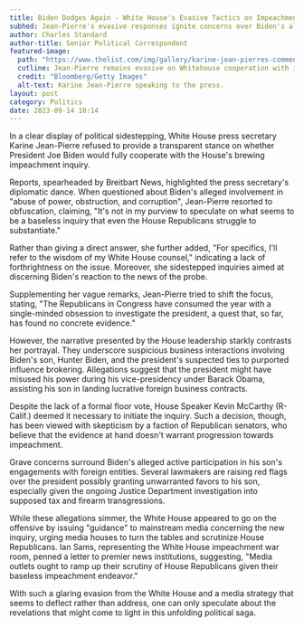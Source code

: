 ```yaml
---
title: Biden Dodges Again - White House's Evasive Tactics on Impeachment Probe Raise Eyebrows
subhed: Jean-Pierre's evasive responses ignite concerns over Biden's alleged "abuse of power, obstruction, and corruption."
author: Charles Standard
author-title: Senior Political Correspondent
featured-image: 
  path: "https://www.thelist.com/img/gallery/karine-jean-pierres-comments-on-joe-bidens-covid-diagnosis-have-twitter-seeing-red/intro-1658503685.webp"
  cutline: Jean-Pierre remains evasive on Whitehouse cooperation with impeachment probe.
  credit: "Bloomberg/Getty Images"
  alt-text: Karine Jean-Pierre speaking to the press.
layout: post
category: Politics
date: 2023-09-14 10:14
---
```


In a clear display of political sidestepping, White House press secretary Karine Jean-Pierre refused to provide a transparent stance on whether President Joe Biden would fully cooperate with the House's brewing impeachment inquiry. 

Reports, spearheaded by Breitbart News, highlighted the press secretary's diplomatic dance. When questioned about Biden's alleged involvement in "abuse of power, obstruction, and corruption", Jean-Pierre resorted to obfuscation, claiming, "It's not in my purview to speculate on what seems to be a baseless inquiry that even the House Republicans struggle to substantiate."

Rather than giving a direct answer, she further added, "For specifics, I'll refer to the wisdom of my White House counsel," indicating a lack of forthrightness on the issue. Moreover, she sidestepped inquiries aimed at discerning Biden's reaction to the news of the probe.

Supplementing her vague remarks, Jean-Pierre tried to shift the focus, stating, "The Republicans in Congress have consumed the year with a single-minded obsession to investigate the president, a quest that, so far, has found no concrete evidence."

However, the narrative presented by the House leadership starkly contrasts her portrayal. They underscore suspicious business interactions involving Biden's son, Hunter Biden, and the president's suspected ties to purported influence brokering. Allegations suggest that the president might have misused his power during his vice-presidency under Barack Obama, assisting his son in landing lucrative foreign business contracts.

Despite the lack of a formal floor vote, House Speaker Kevin McCarthy (R-Calif.) deemed it necessary to initiate the inquiry. Such a decision, though, has been viewed with skepticism by a faction of Republican senators, who believe that the evidence at hand doesn't warrant progression towards impeachment.

Grave concerns surround Biden's alleged active participation in his son's engagements with foreign entities. Several lawmakers are raising red flags over the president possibly granting unwarranted favors to his son, especially given the ongoing Justice Department investigation into supposed tax and firearm transgressions.

While these allegations simmer, the White House appeared to go on the offensive by issuing "guidance" to mainstream media concerning the new inquiry, urging media houses to turn the tables and scrutinize House Republicans. Ian Sams, representing the White House impeachment war room, penned a letter to premier news institutions, suggesting, "Media outlets ought to ramp up their scrutiny of House Republicans given their baseless impeachment endeavor."

With such a glaring evasion from the White House and a media strategy that seems to deflect rather than address, one can only speculate about the revelations that might come to light in this unfolding political saga.
